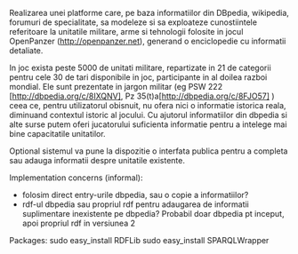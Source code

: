 Realizarea unei platforme care, pe baza informatiilor din DBpedia, wikipedia, forumuri de specialitate, sa modeleze si sa exploateze cunostiintele referitoare la unitatile militare, arme si tehnologii folosite in jocul OpenPanzer (http://openpanzer.net), generand o enciclopedie cu informatii detaliate. 

In joc exista peste 5000 de unitati militare, repartizate in 21 de categorii pentru cele 30 de tari disponibile in joc, participante in al doilea razboi mondial.
Ele sunt prezentate in jargon militar (eg PSW 222 [http://dbpedia.org/c/8IXQNV], Pz 35(t)a[http://dbpedia.org/c/8FJO57] )  ceea ce, pentru utilizatorul obisnuit, nu ofera nici o informatie istorica reala, diminuand contextul istoric al jocului.
Cu ajutorul informatiilor din dbpedia si alte surse putem oferi jucatorului suficienta informatie pentru a intelege mai bine capacitatile unitatilor.

Optional sistemul va pune la dispozitie o interfata publica pentru a completa sau adauga informatii despre unitatile existente.

Implementation concerns (informal):
- folosim direct entry-urile dbpedia, sau o copie a informatiilor?
- rdf-ul dbpedia sau propriul rdf pentru adaugarea de informatii suplimentare inexistente pe dbpedia? Probabil doar dbpedia pt inceput, apoi propriul rdf in versiunea 2


Packages:
sudo easy_install RDFLib
sudo easy_install SPARQLWrapper

